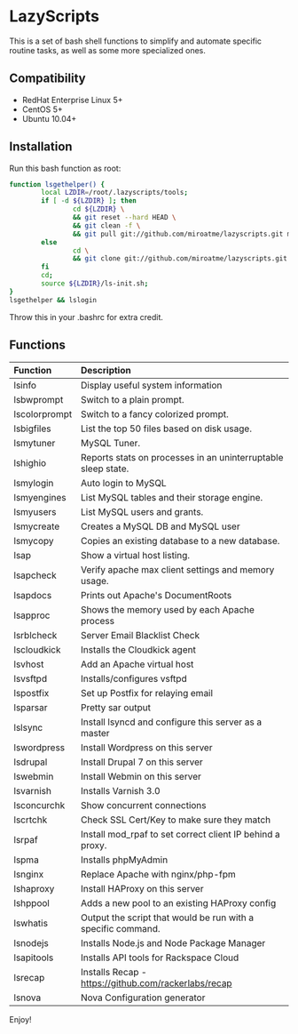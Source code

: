 # LazyScripts

This is a set of bash shell functions to simplify and automate specific routine tasks, as well as some more specialized ones.

## Compatibility
* RedHat Enterprise Linux 5+
* CentOS 5+
* Ubuntu 10.04+

## Installation
Run this bash function as root:

```bash
function lsgethelper() {
        local LZDIR=/root/.lazyscripts/tools;
        if [ -d ${LZDIR} ]; then
                cd ${LZDIR} \
                && git reset --hard HEAD \
                && git clean -f	\
                && git pull git://github.com/miroatme/lazyscripts.git master; \
        else
                cd \
                && git clone git://github.com/miroatme/lazyscripts.git ${LZDIR};
        fi
        cd;
        source ${LZDIR}/ls-init.sh;
}
lsgethelper && lslogin
```
Throw this in your .bashrc for extra credit.
## Functions
| **Function** | **Description** |
|:-------------|:----------------|
|lsinfo|Display useful system information|
|lsbwprompt|Switch to a plain prompt.|
|lscolorprompt|Switch to a fancy colorized prompt.|
|lsbigfiles|List the top 50 files based on disk usage.|
|lsmytuner|MySQL Tuner.|
|lshighio|Reports stats on processes in an uninterruptable sleep state.|
|lsmylogin|Auto login to MySQL|
|lsmyengines|List MySQL tables and their storage engine.|
|lsmyusers|List MySQL users and grants.|
|lsmycreate|Creates a MySQL DB and MySQL user|
|lsmycopy|Copies an existing database to a new database.|
|lsap|Show a virtual host listing.|
|lsapcheck|Verify apache max client settings and memory usage.|
|lsapdocs|Prints out Apache's DocumentRoots|
|lsapproc|Shows the memory used by each Apache process|
|lsrblcheck|Server Email Blacklist Check|
|lscloudkick|Installs the Cloudkick agent|
|lsvhost|Add an Apache virtual host|
|lsvsftpd|Installs/configures vsftpd|
|lspostfix|Set up Postfix for relaying email|
|lsparsar|Pretty sar output|
|lslsync|Install lsyncd and configure this server as a master|
|lswordpress|Install Wordpress on this server|
|lsdrupal|Install Drupal 7 on this server|
|lswebmin|Install Webmin on this server|
|lsvarnish|Installs Varnish 3.0|
|lsconcurchk |Show concurrent connections|
|lscrtchk|Check SSL Cert/Key to make sure they match|
|lsrpaf|Install mod_rpaf to set correct client IP behind a proxy.|
|lspma|Installs phpMyAdmin|
|lsnginx|Replace Apache with nginx/php-fpm|
|lshaproxy|Install HAProxy on this server|
|lshppool|Adds a new pool to an existing HAProxy config|
|lswhatis|Output the script that would be run with a specific command.|
|lsnodejs|Installs Node.js and Node Package Manager|
|lsapitools|Installs API tools for Rackspace Cloud|
|lsrecap|Installs Recap - https://github.com/rackerlabs/recap|
|lsnova|Nova Configuration generator|

Enjoy!
